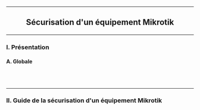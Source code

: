 ---------------------------------------------------------------------------------------------------------------------------------------------------------------------------------------------------
## <p align='center'> Sécurisation d'un équipement Mikrotik </p>

---------------------------------------------------------------------------------------------------------------------------------------------------------------------------------------------------
### I. Présentation
#### A. Globale
```
```

<br />

---------------------------------------------------------------------------------------------------------------------------------------------------------------------------------------------------
### II. Guide de la sécurisation d'un équipement Mikrotik
